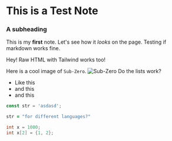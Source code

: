# **This is a Test Note**
### A subheading
This is my **first** note. Let's see how it _looks_ on the page. Testing if markdown works fine.
<p class="font-black">Hey! Raw HTML with Tailwind works too!</p>

Here is a cool image of `Sub-Zero`.
<img src="/sadmadlad/images/Sub-Zero.png" alt="Sub-Zero">
Do the lists work?
* Like this
* and this
* and this

```javascript
const str = 'asdasd';
```
```ruby
str = "for different languages?"
```
```cpp
int x = 1000;
int x[2] = {1, 2};
```
